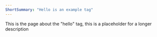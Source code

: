 ```yaml
---
ShortSummary: "Hello is an example tag"
---
```


This is the page about the "hello" tag, this is a placeholder for a longer description